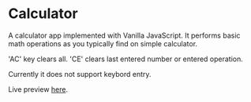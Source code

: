 # Calculator

A calculator app implemented with Vanilla JavaScript. It performs basic math operations as you typically find on simple calculator.

'AC' key clears all.
'CE' clears last entered number or entered operation.

Currently it does not support keybord entry.

Live preview [here](https://pchelka84.github.io/calculator/).